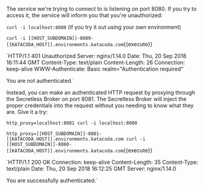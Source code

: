 The service we're trying to connect to is listening on port 8080. If you try to access it, the service will inform you that you're unauthorized:

`curl -i localhost:8080` (if you try it out using your own environment)

`curl -i [[HOST_SUBDOMAIN]]-8080-[[KATACODA_HOST]].environments.katacoda.com`{{execute}}

`HTTP/1.1 401 Unauthorized
Server: nginx/1.14.0
Date: Thu, 20 Sep 2018 16:11:44 GMT
Content-Type: text/plain
Content-Length: 26
Connection: keep-alive
WWW-Authenticate: Basic realm="Authentication required"

You are not authenticated.`

Instead, you can make an authenticated HTTP request by proxying through the Secretless Broker on port 8081. The Secretless Broker will inject the proper credentials into the request without you needing to know what they are. Give it a try:

`http_proxy=localhost:8081 curl -i localhost:8080`

`http_proxy=[[HOST_SUBDOMAIN]]-8081-[[KATACODA_HOST]].environments.katacoda.com curl -i [[HOST_SUBDOMAIN]]-8080-[[KATACODA_HOST]].environments.katacoda.com`{{execute}}

`HTTP/1.1 200 OK
Connection: keep-alive
Content-Length: 35
Content-Type: text/plain
Date: Thu, 20 Sep 2018 16:12:25 GMT
Server: nginx/1.14.0

You are successfully authenticated.`
